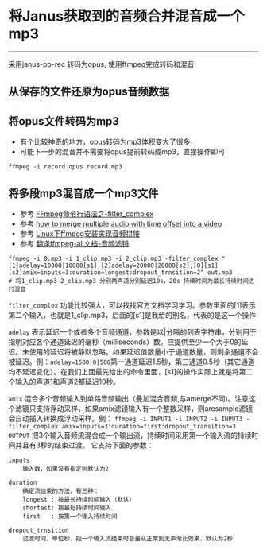# 将Janus获取到的音频合并混音成一个mp3

---

采用janus-pp-rec 转码为opus, 使用ffmpeg完成转码和混音

## 从保存的文件还原为opus音频数据

## 将opus文件转码为mp3
*  有个比较神奇的地方，opus转码为mp3体积变大了很多，
*  可能下一步的混音并不需要将opus提前转码成mp3，直接操作即可

```
ffmpeg -i record.opus record.mp3
```

## 将多段mp3混音成一个mp3文件
*  参考 [FFmpeg命令行语法之-filter_complex ](http://www.jianshu.com/p/b30f07055e2e)
*  参考 [how to merge multiple audio with time offset into a video](https://stackoverflow.com/questions/44231906/ffmpeg-how-to-merge-multiple-audio-with-time-offset-into-a-video)
*  参考 [Linux下ffmpeg安装实现音频拼接](http://blog.csdn.net/qq_21267705/article/details/73614731)
*  参考 [翻译ffmpeg-all文档-音频滤镜](http://blog.chinaunix.net/uid-10062010-id-5137260.html)

```
ffmpeg -i 0.mp3 -i 1_clip.mp3 -i 2_clip.mp3 -filter_complex "[1]adelay=10000|10000[s1];[2]adelay=20000|20000[s2];[0][s1][s2]amix=inputs=3:duration=longest:dropout_trnsition=2" out.mp3
# 将1_clip.mp3 2_clip.mp3 分别两声道分别延迟10s，20s 持续时间为最长持续时间进行混音
```
`filter_complex` 功能比较强大，可以找找官方文档学习学习。参数里面的[1]表示第二个输入，也就是1_clip.mp3，后面的[s1]是我给的别名，代表的是这一个操作

`adelay` 表示延迟一个或者多个音频通道，参数是以|分隔的列表字符串，分别用于指明对应各个通道延迟的毫秒（milliseconds）数。应提供至少一个大于0的延迟。未使用的延迟将被静默忽略。如果延迟值数量小于通道数量，则剩余通道不会被延迟。例：`adelay=1500|0|500`第一通道延迟1.5秒，第三通道0.5秒（其它通道均不延迟变化）。在我们上面最先给出的命令里面，[s1]的操作实际上就是将第二个输入的声道1和声道2都延迟10秒。

`amix` 混合多个音频输入到单路音频输出（叠加混合音频,与amerge不同)。注意这个滤镜只支持浮动采样，如果amix滤镜输入有一个整数采样，则aresample滤镜会自动插入转换成浮动采样。例： `ffmpeg -i INPUT1 -i INPUT2 -i INPUT3 -filter_complex amix=inputs=3:duration=first:dropout_transition=3 OUTPUT`
把3个输入音频流混合成一个输出流，持续时间采用第一个输入流的持续时间并且有3秒的结束过渡。
它支持下面的参数：
```
inputs 
    输入数，如果没有指定则默认为2

duration
    确定流结束的方法，有三种：
    longest : 按最长持续时间输入（默认） 
    shortest: 按最短持续时间输入 
    first   : 按第一个输入持续时间

dropout_trnsition
    过渡时间，单位秒，指一个输入流结束时音量从正常到无声渐止效果，默认为2秒
```